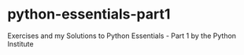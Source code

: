 # python-essentials-part1
Exercises and my Solutions to Python Essentials - Part 1 by the Python Institute

